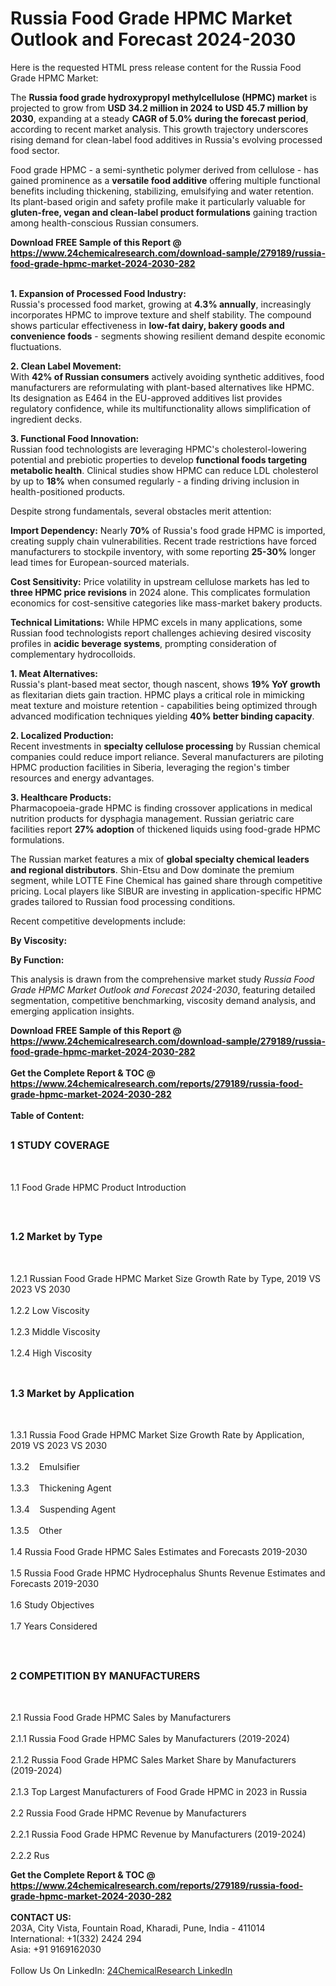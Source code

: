 <h1>Russia Food Grade HPMC Market Outlook and Forecast 2024-2030</h1><p>Here is the requested HTML press release content for the Russia Food Grade HPMC Market:


</p><p>The <strong>Russia food grade hydroxypropyl methylcellulose (HPMC) market</strong> is projected to grow from <strong>USD 34.2 million in 2024 to USD 45.7 million by 2030</strong>, expanding at a steady <strong>CAGR of 5.0% during the forecast period</strong>, according to recent market analysis. This growth trajectory underscores rising demand for clean-label food additives in Russia's evolving processed food sector.</p><p>Food grade HPMC - a semi-synthetic polymer derived from cellulose - has gained prominence as a <strong>versatile food additive</strong> offering multiple functional benefits including thickening, stabilizing, emulsifying and water retention. Its plant-based origin and safety profile make it particularly valuable for <strong>gluten-free, vegan and clean-label product formulations</strong> gaining traction among health-conscious Russian consumers.</p><div><b>Download FREE Sample of this Report @ 
            <a href="https://www.24chemicalresearch.com/download-sample/279189/russia-food-grade-hpmc-market-2024-2030-282">
            https://www.24chemicalresearch.com/download-sample/279189/russia-food-grade-hpmc-market-2024-2030-282</a></b></div><br><p><strong>1. Expansion of Processed Food Industry:</strong><br>
Russia's processed food market, growing at <strong>4.3% annually</strong>, increasingly incorporates HPMC to improve texture and shelf stability. The compound shows particular effectiveness in <strong>low-fat dairy, bakery goods and convenience foods</strong> - segments showing resilient demand despite economic fluctuations.</p><p><strong>2. Clean Label Movement:</strong><br>
With <strong>42% of Russian consumers</strong> actively avoiding synthetic additives, food manufacturers are reformulating with plant-based alternatives like HPMC. Its designation as E464 in the EU-approved additives list provides regulatory confidence, while its multifunctionality allows simplification of ingredient decks.</p><p><strong>3. Functional Food Innovation:</strong><br>
Russian food technologists are leveraging HPMC's cholesterol-lowering potential and prebiotic properties to develop <strong>functional foods targeting metabolic health</strong>. Clinical studies show HPMC can reduce LDL cholesterol by up to <strong>18%</strong> when consumed regularly - a finding driving inclusion in health-positioned products.</p><p>Despite strong fundamentals, several obstacles merit attention:</p><p><strong>Import Dependency:</strong> Nearly <strong>70%</strong> of Russia's food grade HPMC is imported, creating supply chain vulnerabilities. Recent trade restrictions have forced manufacturers to stockpile inventory, with some reporting <strong>25-30%</strong> longer lead times for European-sourced materials.</p><p><strong>Cost Sensitivity:</strong> Price volatility in upstream cellulose markets has led to <strong>three HPMC price revisions</strong> in 2024 alone. This complicates formulation economics for cost-sensitive categories like mass-market bakery products.</p><p><strong>Technical Limitations:</strong> While HPMC excels in many applications, some Russian food technologists report challenges achieving desired viscosity profiles in <strong>acidic beverage systems</strong>, prompting consideration of complementary hydrocolloids.</p><p><strong>1. Meat Alternatives:</strong><br>
Russia's plant-based meat sector, though nascent, shows <strong>19% YoY growth</strong> as flexitarian diets gain traction. HPMC plays a critical role in mimicking meat texture and moisture retention - capabilities being optimized through advanced modification techniques yielding <strong>40% better binding capacity</strong>.</p><p><strong>2. Localized Production:</strong><br>
Recent investments in <strong>specialty cellulose processing</strong> by Russian chemical companies could reduce import reliance. Several manufacturers are piloting HPMC production facilities in Siberia, leveraging the region's timber resources and energy advantages.</p><p><strong>3. Healthcare Products:</strong><br>
Pharmacopoeia-grade HPMC is finding crossover applications in medical nutrition products for dysphagia management. Russian geriatric care facilities report <strong>27% adoption</strong> of thickened liquids using food-grade HPMC formulations.</p><p>The Russian market features a mix of <strong>global specialty chemical leaders and regional distributors</strong>. Shin-Etsu and Dow dominate the premium segment, while LOTTE Fine Chemical has gained share through competitive pricing. Local players like SIBUR are investing in application-specific HPMC grades tailored to Russian food processing conditions.</p><p>Recent competitive developments include:</p><p><strong>By Viscosity:</strong></p><p><strong>By Function:</strong></p><p>This analysis is drawn from the comprehensive market study <em>Russia Food Grade HPMC Market Outlook and Forecast 2024-2030</em>, featuring detailed segmentation, competitive benchmarking, viscosity demand analysis, and emerging application insights.</p><div><b>Download FREE Sample of this Report @ 
            <a href="https://www.24chemicalresearch.com/download-sample/279189/russia-food-grade-hpmc-market-2024-2030-282">
            https://www.24chemicalresearch.com/download-sample/279189/russia-food-grade-hpmc-market-2024-2030-282</a></b></div><br><div><b>Get the Complete Report & TOC @ 
            <a href="https://www.24chemicalresearch.com/reports/279189/russia-food-grade-hpmc-market-2024-2030-282">
            https://www.24chemicalresearch.com/reports/279189/russia-food-grade-hpmc-market-2024-2030-282</a></b></div><br>
            <b>Table of Content:</b><p><h2><span style="font-size:16px"><strong>1 STUDY COVERAGE</strong></span></h2><br />
<p>1.1 Food Grade HPMC Product Introduction</p><br />
<h2><span style="font-size:16px"><strong>1.2 Market by Type</strong></span></h2><br />
<p>1.2.1 Russian Food Grade HPMC Market Size Growth Rate by Type, 2019 VS 2023 VS 2030<br /><br />
1.2.2 Low Viscosity&nbsp;&nbsp; &nbsp;<br /><br />
1.2.3 Middle Viscosity<br /><br />
1.2.4 High Viscosity<br /><br />
<h2><span style="font-size:16px"><strong>1.3 Market by Application</strong></span></h2><br />
<p>1.3.1 Russia Food Grade HPMC Market Size Growth Rate by Application, 2019 VS 2023 VS 2030<br /><br />
1.3.2&nbsp;&nbsp; &nbsp;Emulsifier<br /><br />
1.3.3&nbsp;&nbsp; &nbsp;Thickening Agent<br /><br />
1.3.4&nbsp;&nbsp; &nbsp;Suspending Agent<br /><br />
1.3.5&nbsp;&nbsp; &nbsp;Other<br /><br />
1.4 Russia Food Grade HPMC Sales Estimates and Forecasts 2019-2030<br /><br />
1.5 Russia Food Grade HPMC Hydrocephalus Shunts Revenue Estimates and Forecasts 2019-2030<br /><br />
1.6 Study Objectives<br /><br />
1.7 Years Considered</p><br />
<h2><span style="font-size:16px"><strong>2 COMPETITION BY MANUFACTURERS</strong></span></h2><br />
<p>2.1 Russia Food Grade HPMC Sales by Manufacturers<br /><br />
2.1.1 Russia Food Grade HPMC Sales by Manufacturers (2019-2024)<br /><br />
2.1.2 Russia Food Grade HPMC Sales Market Share by Manufacturers (2019-2024)<br /><br />
2.1.3 Top Largest Manufacturers of Food Grade HPMC in 2023 in Russia<br /><br />
2.2 Russia Food Grade HPMC Revenue by Manufacturers<br /><br />
2.2.1 Russia Food Grade HPMC Revenue by Manufacturers (2019-2024)<br /><br />
2.2.2 Rus</p><div><b>Get the Complete Report & TOC @ 
            <a href="https://www.24chemicalresearch.com/reports/279189/russia-food-grade-hpmc-market-2024-2030-282">
            https://www.24chemicalresearch.com/reports/279189/russia-food-grade-hpmc-market-2024-2030-282</a></b></div><br><b>CONTACT US:</b><br>
            203A, City Vista, Fountain Road, Kharadi, Pune, India - 411014<br>
            International: +1(332) 2424 294<br>
            Asia: +91 9169162030 <br><br>
            Follow Us On LinkedIn: <a href="https://www.linkedin.com/company/24chemicalresearch/">24ChemicalResearch LinkedIn</a>